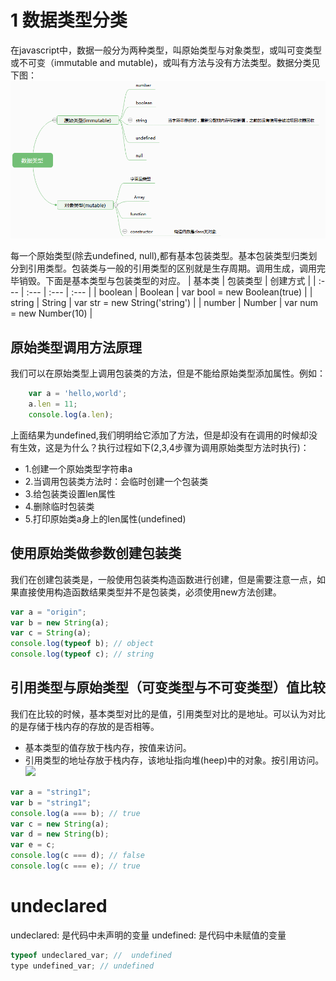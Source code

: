 # 1 数据类型分类

在javascript中，数据一般分为两种类型，叫原始类型与对象类型，或叫可变类型或不可变（immutable and mutable\)，或叫有方法与没有方法类型。数据分类见下图：  
![](../assets/dataType.png)<br>

每一个原始类型(除去undefined, null),都有基本包装类型。基本包装类型归类划分到引用类型。包装类与一般的引用类型的区别就是生存周期。调用生成，调用完毕销毁。下面是基本类型与包装类型的对应。
| 基本类 | 包装类型 | 创建方式 |
| :--- | :--- | :--- | :--- |
| boolean | Boolean | var bool = new Boolean(true) |
| string | String | var str = new String('string') |
| number | Number | var num = new Number(10) |

## 原始类型调用方法原理

我们可以在原始类型上调用包装类的方法，但是不能给原始类型添加属性。例如：

```javascript
    var a = 'hello,world';
    a.len = 11;
    console.log(a.len); 
```
上面结果为undefined,我们明明给它添加了方法，但是却没有在调用的时候却没有生效，这是为什么？执行过程如下(2,3,4步骤为调用原始类型方法时执行)：
- 1.创建一个原始类型字符串a
- 2.当调用包装类方法时：会临时创建一个包装类
- 3.给包装类设置len属性
- 4.删除临时包装类
- 5.打印原始类a身上的len属性(undefined) 

## 使用原始类做参数创建包装类

我们在创建包装类是，一般使用包装类构造函数进行创建，但是需要注意一点，如果直接使用构造函数结果类型并不是包装类，必须使用new方法创建。

```javascript
var a = "origin";
var b = new String(a);
var c = String(a);
console.log(typeof b); // object
console.log(typeof c); // string
```
## 引用类型与原始类型（可变类型与不可变类型）值比较
我们在比较的时候，基本类型对比的是值，引用类型对比的是地址。可以认为对比的是存储于栈内存的存放的是否相等。
- 基本类型的值存放于栈内存，按值来访问。
- 引用类型的地址存放于栈内存，该地址指向堆(heep)中的对象。按引用访问。
![](../assets/heep.png)<br>
```javascript
var a = "string1";
var b = "string1";
console.log(a === b); // true
var c = new String(a);
var d = new String(b); 
var e = c;
console.log(c === d); // false
console.log(c === e); // true
```
# undeclared
undeclared: 是代码中未声明的变量
undefined: 是代码中未赋值的变量
```javascript
typeof undeclared_var; //  undefined
type undefined_var; // undefined
```